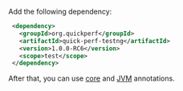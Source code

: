 Add the following dependency:
```xml
 <dependency>
   <groupId>org.quickperf</groupId>
   <artifactId>quick-perf-testng</artifactId>
   <version>1.0.0-RC6</version>
   <scope>test</scope>
 </dependency>
```

After that, you can use [core](https://github.com/quick-perf/doc/wiki/Core-annotations) and [JVM](https://github.com/quick-perf/doc/wiki/JVM-annotations) annotations.
